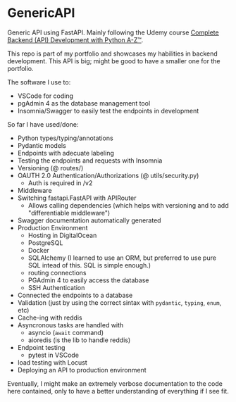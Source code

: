 # GenericAPI

Generic API using FastAPI. Mainly following the Udemy course [Complete Backend (API) Development with Python A-Z™](https://www.udemy.com/course/python-api-development/).

This repo is part of my portfolio and showcases my habilities in backend development. This API is big; might be good to have a smaller one for the portfolio.

The software I use to:
* VSCode for coding
* pgAdmin 4 as the database management tool
* Insomnia/Swagger to easily test the endpoints in development

So far I have used/done:

* Python types/typing/annotations
* Pydantic models
* Endpoints with adecuate labeling
* Testing the endpoints and requests with Insomnia
* Versioning (@ routes/)
* OAUTH 2.0 Authentication/Authorizations (@ utils/security.py)
    * Auth is required in /v2
* Middleware
* Switching fastapi.FastAPI with APIRouter
    * Allows calling dependencies (which helps with versioning and to add "differentiable middleware")
* Swagger documentation automatically generated
* Production Environment
    * Hosting in DigitalOcean
    * PostgreSQL
    * Docker
    * SQLAlchemy (I learned to use an ORM, but preferred to use pure SQL intead of this. SQL is simple enough.)
    * routing connections
    * PGAdmin 4 to easily access the database
    * SSH Authentication
* Connected the endpoints to a database
* Validation (just by using the correct sintax with `pydantic`, `typing`, `enum`, etc)
* Cache-ing with reddis
* Asyncronous tasks are handled with
    * asyncio (`await` command)
    * aioredis (is the lib to handle reddis)
* Endpoint testing
    * pytest in VSCode
* load testing with Locust
* Deploying an API to production environment

Eventually, I might make an extremely verbose documentation to the code here contained, only to have a better understanding of everything if I see fit.
